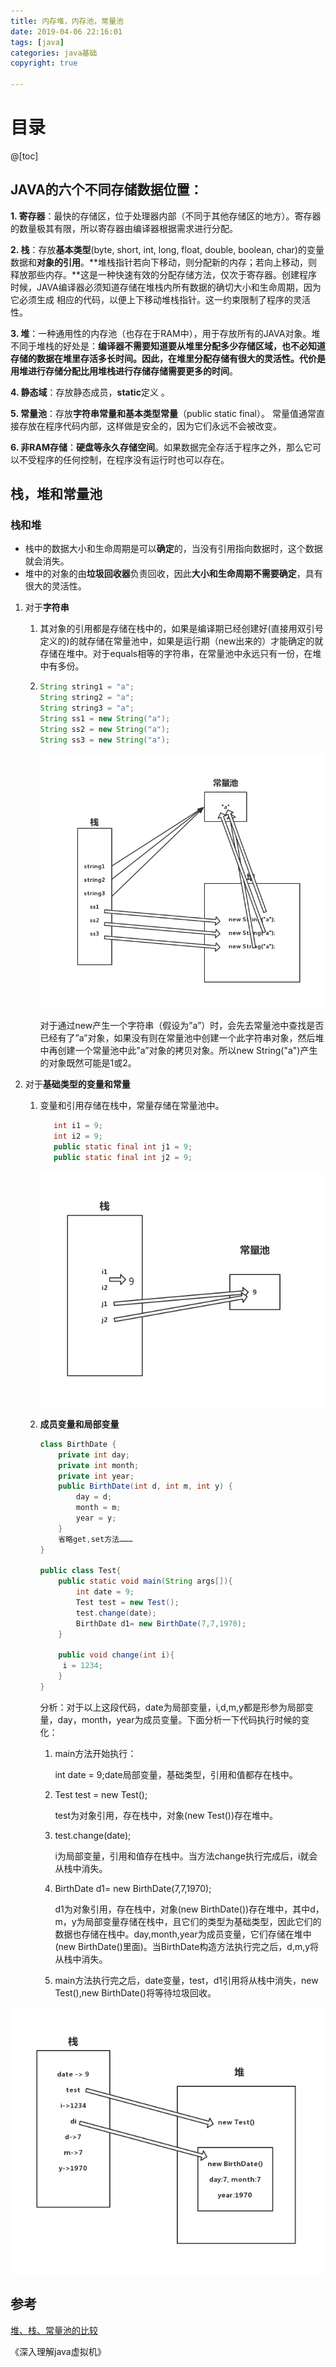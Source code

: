 ```yaml
---
title: 内存堆，内存池，常量池
date: 2019-04-06 22:16:01
tags: [java]
categories: java基础
copyright: true

---
```


# 目录

@[toc]

## JAVA的六个不同存储数据位置：

**1. 寄存器**：最快的存储区，位于处理器内部（不同于其他存储区的地方）。寄存器的数量极其有限，所以寄存器由编译器根据需求进行分配。

**2. 栈**：存放**基本类型**(byte, short, int, long, float, double, boolean, char)的变量数据和**对象的引用**。**堆栈指针若向下移动，则分配新的内存；若向上移动，则释放那些内存。**这是一种快速有效的分配存储方法，仅次于寄存器。创建程序时候，JAVA编译器必须知道存储在堆栈内所有数据的确切大小和生命周期，因为它必须生成 相应的代码，以便上下移动堆栈指针。这一约束限制了程序的灵活性。

**3. 堆**：一种通用性的内存池（也存在于RAM中），用于存放所有的JAVA对象。堆不同于堆栈的好处是：**编译器不需要知道要从堆里分配多少存储区域，也不必知道存储的数据在堆里存活多长时间。**因此，在堆里分配存储有很大的灵活性。代价是**用堆进行存储分配比用堆栈进行存储存储需要更多的时间**。  

**4. 静态域**：存放静态成员，**static**定义 。

**5. 常量池**：存放**字符串常量和基本类型常量**（public static final）。 常量值通常直接存放在程序代码内部，这样做是安全的，因为它们永远不会被改变。

**6. 非RAM存储**：**硬盘等永久存储空间**。如果数据完全存活于程序之外，那么它可以不受程序的任何控制，在程序没有运行时也可以存在。 

## 栈，堆和常量池

### 栈和堆

- 栈中的数据大小和生命周期是可以**确定**的，当没有引用指向数据时，这个数据就会消失。
- 堆中的对象的由**垃圾回收器**负责回收，因此**大小和生命周期不需要确定**，具有很大的灵活性。 

1. 对于**字符串**

   1. 其对象的引用都是存储在栈中的，如果是编译期已经创建好(直接用双引号定义的)的就存储在常量池中，如果是运行期（new出来的）才能确定的就存储在堆中。对于equals相等的字符串，在常量池中永远只有一份，在堆中有多份。

   2. ```java
      String string1 = "a";
      String string2 = "a";
      String string3 = "a";
      String ss1 = new String("a");
      String ss2 = new String("a");
      String ss3 = new String("a");
      ```
      ![](https://raw.githubusercontent.com/ShortPupil/ShortPupil.github.io/hexo/source/_posts/pictures/栈堆字符串.png)

      对于通过new产生一个字符串（假设为”a”）时，会先去常量池中查找是否已经有了”a”对象，如果没有则在常量池中创建一个此字符串对象，然后堆中再创建一个常量池中此”a”对象的拷贝对象。所以new String("a")产生的对象既然可能是1或2。

2. 对于**基础类型的变量和常量**

   1. 变量和引用存储在栈中，常量存储在常量池中。
         ```java
            int i1 = 9;
            int i2 = 9;
            public static final int j1 = 9;
            public static final int j2 = 9;
         ```


      ![](https://raw.githubusercontent.com/ShortPupil/ShortPupil.github.io/hexo/source/_posts/pictures/堆栈基础类型.png)

   2. **成员变量和局部变量**

      ```java
      class BirthDate {
          private int day;
          private int month;
          private int year;    
          public BirthDate(int d, int m, int y) {
              day = d; 
              month = m; 
              year = y;
          }
          省略get,set方法………
      }
      
      public class Test{
          public static void main(String args[]){
              int date = 9;
              Test test = new Test();      
              test.change(date); 
              BirthDate d1= new BirthDate(7,7,1970);       
          }  
      
          public void change(int i){
           i = 1234;
          }
      }
      ```

      分析：对于以上这段代码，date为局部变量，i,d,m,y都是形参为局部变量，day，month，year为成员变量。下面分析一下代码执行时候的变化：

      1. main方法开始执行：

         int date = 9;date局部变量，基础类型，引用和值都存在栈中。

      2. Test test = new Test();

         test为对象引用，存在栈中，对象(new Test())存在堆中。

      3. test.change(date);

         i为局部变量，引用和值存在栈中。当方法change执行完成后，i就会从栈中消失。

      4. BirthDate d1= new BirthDate(7,7,1970);  

         d1为对象引用，存在栈中，对象(new BirthDate())存在堆中，其中d，m，y为局部变量存储在栈中，且它们的类型为基础类型，因此它们的数据也存储在栈中。day,month,year为成员变量，它们存储在堆中(new BirthDate()里面)。当BirthDate构造方法执行完之后，d,m,y将从栈中消失。

      5. main方法执行完之后，date变量，test，d1引用将从栈中消失，new Test(),new BirthDate()将等待垃圾回收。

![](https://raw.githubusercontent.com/ShortPupil/ShortPupil.github.io/hexo/source/_posts/pictures/堆栈成员变量局部变量.png)

## 参考 

[堆、栈、常量池的比较](https://www.cnblogs.com/Eason-S/p/5658230.html)

《深入理解java虚拟机》
